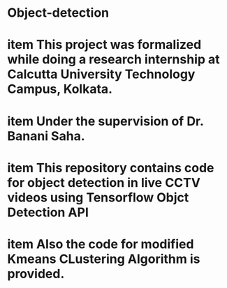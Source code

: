 # Object-detection
# item This project was formalized while doing a research internship at Calcutta University Technology Campus, Kolkata.
# item Under the supervision of Dr. Banani Saha.
# item This repository contains code for object detection in live CCTV videos using Tensorflow Objct Detection API
# item Also the code for modified Kmeans CLustering Algorithm is provided.
